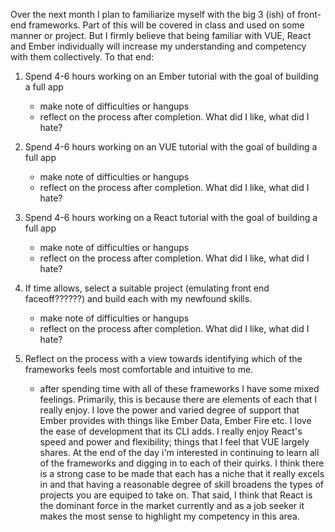 Over the next month I plan to familiarize myself with the big 3 (ish) of front-end frameworks.  Part of this will be covered in class and used on some manner or project.  But I firmly believe that being familiar with VUE, React and Ember individually will increase my understanding and competency with them collectively.  To that end:

1. Spend 4-6 hours working on an Ember tutorial with the goal of building a full app
	*  make note of difficulties or hangups
	*  reflect on the process after completion. What did I like, what did I hate?

2. Spend 4-6 hours working on an VUE tutorial with the goal of building a full app
	*  make note of difficulties or hangups
	*  reflect on the process after completion. What did I like, what did I hate?
3. Spend 4-6 hours working on a React tutorial with the goal of building a full app
	*  make note of difficulties or hangups
	*  reflect on the process after completion. What did I like, what did I hate?
4.  If time allows, select a suitable project (emulating front end faceoff??????) and build each with my newfound skills.
	*  make note of difficulties or hangups
	*  reflect on the process after completion. What did I like, what did I hate?
5. Reflect on the process with a view towards identifying which of the frameworks feels most comfortable and intuitive to me.

	- after spending time with all of these frameworks I have some mixed feelings.  Primarily, this is because there are elements of each that I really enjoy.  I love the power and varied degree of support that Ember provides with things like Ember Data, Ember Fire etc.  I love the ease of development that its CLI adds.  I really enjoy React's speed and power and flexibility; things that I feel that VUE largely shares.
	At the end of the day i'm interested in continuing to learn all of the frameworks and digging in to each of their quirks.  I think there is a strong case to be made that each has a niche that it really excels in and that having a reasonable degree of skill broadens the types of projects you are equiped to take on.  That said, I think that React is the dominant force in the market currently and as a job seeker it makes the most sense to highlight my competency in this area.
